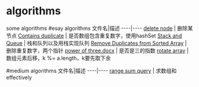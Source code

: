 # algorithms
some algorithms
#esay algorithms
   文件名|描述
   ----|----
   [delete node](https://github.com/wangwanlin/algorithms/blob/master/easy/delete%20nod) |  删除某节点
   [Contains duplicate](https://github.com/wangwanlin/algorithms/blob/master/easy/Contains%20duplicate) |  是否数组包含重复数字，使用hashSet
    [Stack and Queue](https://github.com/wangwanlin/algorithms/blob/master/easy/Stack%20and%20Queue) | 栈和队列以及用栈实现队列
    [Remove Duplicates from Sorted Array](https://github.com/wangwanlin/algorithms/blob/master/easy/%20Remove%20Duplicates%20from%20Sorted%20Array) | 删除重复数字，两个指针
    [power of three.docx](https://github.com/wangwanlin/algorithms/blob/master/easy/power%20of%20three.docx) | 是否是三的指数
    [rotate array](https://github.com/wangwanlin/algorithms/blob/master/easy/rotate%20array) | 数组元素后移，k %= a.length，k要先取下余

#medium algorithms
    文件名|描述
   ----|----
   [range sum query](https://github.com/wangwanlin/algorithms/blob/master/medium/range%20sum%20query.txt) |  求数组和effectively
    
    
   
   
   
